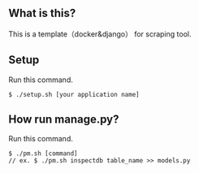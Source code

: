 
## What is this?
This is a template（docker&django） for scraping tool.

## Setup
Run this command.

```
$ ./setup.sh [your application name]
```

## How run manage.py?
Run this command.

```
$ ./pm.sh [command]
// ex. $ ./pm.sh inspectdb table_name >> models.py
```
